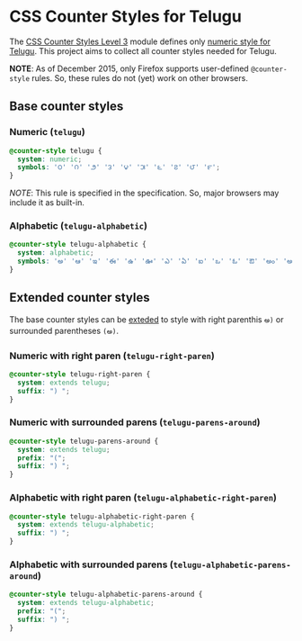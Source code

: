 # CSS Counter Styles for Telugu

The [CSS Counter Styles Level 3](http://www.w3.org/TR/css-counter-styles-3/) module defines only [numeric style for Telugu](http://dev.w3.org/csswg/css-counter-styles/#valdef-counter-style-name-telugu). This project aims to collect all counter styles needed for Telugu.

**NOTE**: As of December 2015, only Firefox supports user-defined `@counter-style` rules. So, these rules do not (yet) work on other browsers.

## Base counter styles

### Numeric (`telugu`)

```css
@counter-style telugu {
  system: numeric;
  symbols: '౦' '౧' '౨' '౩' '౪' '౫' '౬' '౭' '౮' '౯';
}
```
*NOTE*: This rule is specified in the specification. So, major browsers may include it as built-in.


### Alphabetic (`telugu-alphabetic`)

```css
@counter-style telugu-alphabetic {
  system: alphabetic;
  symbols: 'అ' 'ఆ' 'ఇ' 'ఈ' 'ఉ' 'ఊ' 'ఎ' 'ఏ' 'ఐ' 'ఒ' 'ఓ' 'ఔ' 'అం' 'అః' 'క' 'ఖ' 'గ' 'ఘ' 'ఙ' 'చ' 'ఛ' 'జ' 'ఝ' 'ఞ' 'ట' 'ఠ' 'డ' 'ఢ' 'ణ' 'త' 'థ' 'ద' 'ధ' 'న' 'ప' 'ఫ' 'బ' 'భ' 'మ' 'య' 'ర' 'ల' 'వ' 'శ' 'ష' 'స' 'హ' 'ళ' 'క్ష' 'ఱ';
}
```

## Extended counter styles

The base counter styles can be [exteded](http://www.w3.org/TR/css-counter-styles-3/#extends-system) to style with right parenthis `అ)` or surrounded parentheses `(అ)`.

### Numeric with right paren (`telugu-right-paren`)

```css
@counter-style telugu-right-paren {
  system: extends telugu;
  suffix: ") ";
}
```

### Numeric with surrounded parens (`telugu-parens-around`)

```css
@counter-style telugu-parens-around {
  system: extends telugu;
  prefix: "(";
  suffix: ") ";
}
```

### Alphabetic with right paren (`telugu-alphabetic-right-paren`)

```css
@counter-style telugu-alphabetic-right-paren {
  system: extends telugu-alphabetic;
  suffix: ") ";
}
```

### Alphabetic with surrounded parens (`telugu-alphabetic-parens-around`)

```css
@counter-style telugu-alphabetic-parens-around {
  system: extends telugu-alphabetic;
  prefix: "(";
  suffix: ") ";
}
```
